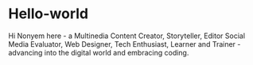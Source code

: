 # Hello-world
Hi
Nonyem here - a Multinedia Content Creator, Storyteller, Editor Social Media Evaluator, Web Designer, Tech Enthusiast, Learner and Trainer - advancing into the digital world and embracing coding.
